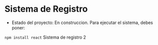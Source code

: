 <h1> Sistema de Registro</h1>

- Estado del proyecto: En construccion.
Para ejecutar el sistema, debes poner:

````npm install react````
Sistema de registro 2
